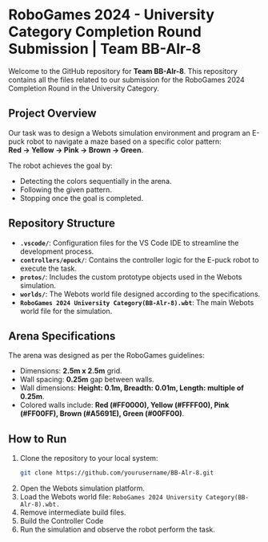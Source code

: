 # RoboGames 2024 - University Category Completion Round Submission | Team BB-Alr-8

Welcome to the GitHub repository for **Team BB-Alr-8**. This repository contains all the files related to our submission for the RoboGames 2024 Completion Round in the University Category.

## Project Overview

Our task was to design a Webots simulation environment and program an E-puck robot to navigate a maze based on a specific color pattern:  
**Red → Yellow → Pink → Brown → Green**.

The robot achieves the goal by:
- Detecting the colors sequentially in the arena.
- Following the given pattern.
- Stopping once the goal is completed.

## Repository Structure

- **`.vscode/`**: Configuration files for the VS Code IDE to streamline the development process.
- **`controllers/epuck/`**: Contains the controller logic for the E-puck robot to execute the task.
- **`protos/`**: Includes the custom prototype objects used in the Webots simulation.
- **`worlds/`**: The Webots world file designed according to the specifications.
- **`RoboGames 2024 University Category(BB-Alr-8).wbt`**: The main Webots world file for the simulation.

## Arena Specifications

The arena was designed as per the RoboGames guidelines:
- Dimensions: **2.5m x 2.5m** grid.
- Wall spacing: **0.25m** gap between walls.
- Wall dimensions: **Height: 0.1m, Breadth: 0.01m, Length: multiple of 0.25m**.
- Colored walls include: **Red (#FF0000), Yellow (#FFFF00), Pink (#FF00FF), Brown (#A5691E), Green (#00FF00)**.

## How to Run

1. Clone the repository to your local system:
   ```bash
   git clone https://github.com/yourusername/BB-Alr-8.git
2. Open the Webots simulation platform.
3. Load the Webots world file: `RoboGames 2024 University Category(BB-Alr-8).wbt.`
4. Remove intermediate build files.
5. Build the Controller Code
6. Run the simulation and observe the robot perform the task.
